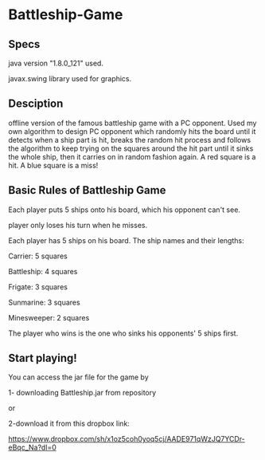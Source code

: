 # Battleship-Game
## Specs
 java version "1.8.0_121" used.
 
 javax.swing library used for graphics.

## Desciption
offline version of the famous battleship game with a PC opponent. Used my own algorithm to design PC opponent which randomly hits the board until it detects when a ship part is hit, breaks the random hit process and follows the algorithm to keep trying on the squares around the hit part until it sinks the whole ship, then it carries on in random fashion again. A red square is a hit. A blue square is a miss!

## Basic Rules of Battleship Game
Each player puts 5 ships onto his board, which his opponent can't see.

player only loses his turn when he misses.

Each player has 5 ships on his board. The ship names and their lengths:

Carrier: 5 squares

Battleship: 4 squares 

Frigate: 3 squares

Sunmarine: 3 squares

Minesweeper: 2 squares

The player who wins is the one who sinks his opponents' 5 ships first.



## Start playing!
 
You can access the jar file for the game by

1- downloading Battleship.jar from repository

or

2-download it from this dropbox link:

https://www.dropbox.com/sh/x1oz5coh0yoq5cj/AADE971qWzJQ7YCDr-eBqc_Na?dl=0


